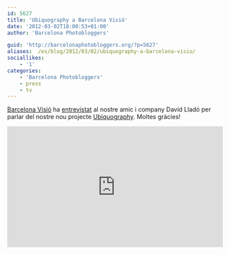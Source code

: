 ```yaml
---
id: 5627
title: 'Ubiquography a Barcelona Visió'
date: '2012-03-02T18:00:53+01:00'
author: 'Barcelona Photobloggers'

guid: 'http://barcelonaphotobloggers.org/?p=5627'
aliases:  /es/blog/2012/03/02/ubiquography-a-barcelona-visio/
sociallikes:
    - '1'
categories:
    - 'Barcelona Photobloggers'
    - press
    - tv
---
```


<a href="http://www.bvisio.com/">Barcelona Visió</a> ha <a href="http://www.bvisio.com/bancdeproves/index.php?idioma=ca&amp;seccion=archivo&amp;titulo=ubiquography%3A-els-m%C3%B2bils-com-a-acceleradors-de-la-immediatesa-fotogr%C3%A0fica-&amp;param1=2012&amp;param2=2&amp;videoAmigo=true&amp;idVideo=5159">entrevistat</a> al nostre amic i company David Lladó per parlar del nostre nou projecte <a href="http://ubiquography.com/">Ubiquography</a>. Moltes gràcies!

<iframe src="http://player.vimeo.com/video/37815002" width="500" height="281" frameborder="0" webkitallowfullscreen="" mozallowfullscreen="" allowfullscreen=""></iframe>